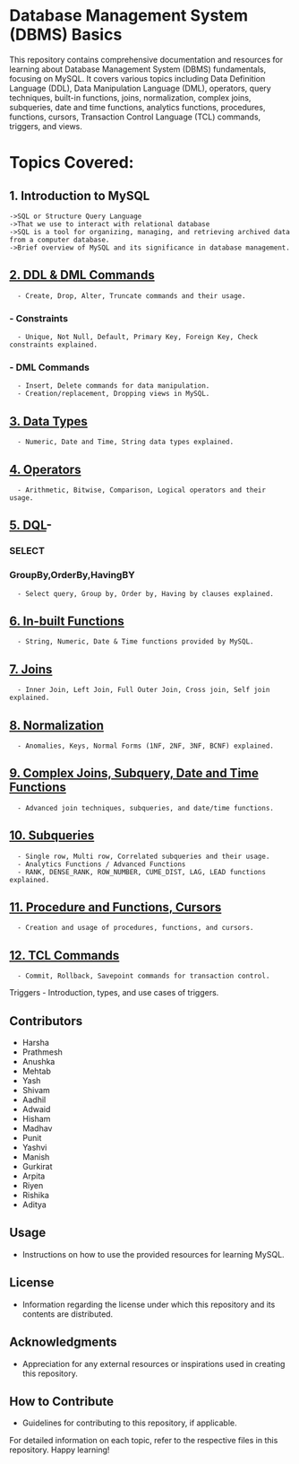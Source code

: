 # Database Management System (DBMS) Basics

This repository contains comprehensive documentation and resources for learning about Database Management System (DBMS) fundamentals, focusing on MySQL. It covers various topics including Data Definition Language (DDL), Data Manipulation Language (DML), operators, query techniques, built-in functions, joins, normalization, complex joins, subqueries, date and time functions, analytics functions, procedures, functions, cursors, Transaction Control Language (TCL) commands, triggers, and views.

# Topics Covered:

## 1. Introduction to MySQL
    ->SQL or Structure Query Language
    ->That we use to interact with relational database
    ->SQL is a tool for organizing, managing, and retrieving archived data from a computer database.
    ->Brief overview of MySQL and its significance in database management.
    
## [2. DDL & DML Commands](https://github.com/ziyaad123/SQL-Content/blob/main/Sql%20content/ddl%2Cdml%2Ccommands.sql)
      - Create, Drop, Alter, Truncate commands and their usage.
  ### - Constraints
      - Unique, Not Null, Default, Primary Key, Foreign Key, Check constraints explained.
  ### - DML Commands
      - Insert, Delete commands for data manipulation.
      - Creation/replacement, Dropping views in MySQL.

## [3. Data Types](https://github.com/ziyaad123/SQL-Content/blob/main/Sql%20content/In-Built%20Functions.sql )
      - Numeric, Date and Time, String data types explained.

## [4. Operators](https://github.com/ziyaad123/SQL-Content/blob/main/Sql%20content/Operators.sql)
      - Arithmetic, Bitwise, Comparison, Logical operators and their usage.

## [5. DQL](https://github.com/ziyaad123/SQL-Content/blob/main/Sql%20content/DQL.sql)- 
  ### SELECT
  ### GroupBy,OrderBy,HavingBY
      - Select query, Group by, Order by, Having by clauses explained.

## [6. In-built Functions](https://github.com/ziyaad123/SQL-Content/blob/main/Sql%20content/In-Built%20Functions.sql )
      - String, Numeric, Date & Time functions provided by MySQL.

## [7. Joins](https://github.com/ziyaad123/SQL-Content/blob/main/Sql%20content/Joins.sql)
      - Inner Join, Left Join, Full Outer Join, Cross join, Self join explained.

## [8. Normalization](https://github.com/ziyaad123/SQL-Content/blob/main/Sql%20content/normalizations.sql)
      - Anomalies, Keys, Normal Forms (1NF, 2NF, 3NF, BCNF) explained.

## [9. Complex Joins, Subquery, Date and Time Functions](https://github.com/ziyaad123/SQL-Content/blob/main/Sql%20content/complex%20joins%2Csubqueries%2C%20and%20date-time%20functions.sql)
      - Advanced join techniques, subqueries, and date/time functions.

## [10. Subqueries](https://github.com/ziyaad123/SQL-Content/blob/main/Sql%20content/complex%20joins%2Csubqueries%2C%20and%20date-time%20functions.sql)
      - Single row, Multi row, Correlated subqueries and their usage.
      - Analytics Functions / Advanced Functions
      - RANK, DENSE_RANK, ROW_NUMBER, CUME_DIST, LAG, LEAD functions explained.

## [11. Procedure and Functions, Cursors](https://github.com/ziyaad123/SQL-Content/blob/main/Sql%20content/Procedures%20%2CFunctions%20and%20Cursors.sql)
      - Creation and usage of procedures, functions, and cursors.

## [12. TCL Commands](https://github.com/ziyaad123/SQL-Content/blob/main/Sql%20content/TCL%2CTRIGGERS%2CVEIWCOMMANSD.sql)
      - Commit, Rollback, Savepoint commands for transaction control.
   Triggers
      - Introduction, types, and use cases of triggers.



## Contributors
- Harsha
- Prathmesh
- Anushka
- Mehtab
- Yash
- Shivam
- Aadhil
- Adwaid
- Hisham
- Madhav
- Punit
- Yashvi
- Manish
- Gurkirat
- Arpita
- Riyen
- Rishika
- Aditya

## Usage
- Instructions on how to use the provided resources for learning MySQL.

## License
- Information regarding the license under which this repository and its contents are distributed.

## Acknowledgments
- Appreciation for any external resources or inspirations used in creating this repository.

## How to Contribute
- Guidelines for contributing to this repository, if applicable.

For detailed information on each topic, refer to the respective files in this repository. Happy learning!
